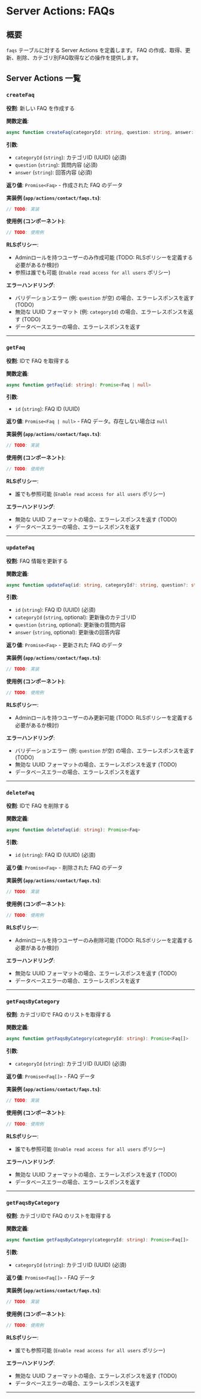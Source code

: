 # Server Actions: FAQs

## 概要

`faqs` テーブルに対する Server Actions を定義します。
FAQ の作成、取得、更新、削除、カテゴリ別FAQ取得などの操作を提供します。

## Server Actions 一覧

### `createFaq`

**役割**: 新しい FAQ を作成する

**関数定義**:

```typescript
async function createFaq(categoryId: string, question: string, answer: string): Promise<Faq>
```

**引数**:

*   `categoryId` (`string`): カテゴリID (UUID) (必須)
*   `question` (`string`): 質問内容 (必須)
*   `answer` (`string`): 回答内容 (必須)

**返り値**: `Promise<Faq>` - 作成された FAQ のデータ

**実装例 (`app/actions/contact/faqs.ts`)**:

```typescript
// TODO: 実装
```

**使用例 (コンポーネント)**:

```typescript jsx
// TODO: 使用例
```

**RLSポリシー**:

*   Adminロールを持つユーザーのみ作成可能 (TODO: RLSポリシーを定義する必要があるか検討)
*   参照は誰でも可能 (`Enable read access for all users` ポリシー)

**エラーハンドリング**:

*   バリデーションエラー (例: `question` が空) の場合、エラーレスポンスを返す (TODO)
*   無効な UUID フォーマット (例: `categoryId`) の場合、エラーレスポンスを返す (TODO)
*   データベースエラーの場合、エラーレスポンスを返す

---

### `getFaq`

**役割**: IDで FAQ を取得する

**関数定義**:

```typescript
async function getFaq(id: string): Promise<Faq | null>
```

**引数**:

*   `id` (`string`): FAQ ID (UUID)

**返り値**: `Promise<Faq | null>` - FAQ データ。存在しない場合は `null`

**実装例 (`app/actions/contact/faqs.ts`)**:

```typescript
// TODO: 実装
```

**使用例 (コンポーネント)**:

```typescript jsx
// TODO: 使用例
```

**RLSポリシー**:

*   誰でも参照可能 (`Enable read access for all users` ポリシー)

**エラーハンドリング**:

*   無効な UUID フォーマットの場合、エラーレスポンスを返す (TODO)
*   データベースエラーの場合、エラーレスポンスを返す

---

### `updateFaq`

**役割**: FAQ 情報を更新する

**関数定義**:

```typescript
async function updateFaq(id: string, categoryId?: string, question?: string, answer?: string): Promise<Faq>
```

**引数**:

*   `id` (`string`): FAQ ID (UUID) (必須)
*   `categoryId` (`string`, optional): 更新後のカテゴリID
*   `question` (`string`, optional): 更新後の質問内容
*   `answer` (`string`, optional): 更新後の回答内容

**返り値**: `Promise<Faq>` - 更新された FAQ のデータ

**実装例 (`app/actions/contact/faqs.ts`)**:

```typescript
// TODO: 実装
```

**使用例 (コンポーネント)**:

```typescript jsx
// TODO: 使用例
```

**RLSポリシー**:

*   Adminロールを持つユーザーのみ更新可能 (TODO: RLSポリシーを定義する必要があるか検討)

**エラーハンドリング**:

*   バリデーションエラー (例: `question` が空) の場合、エラーレスポンスを返す (TODO)
*   無効な UUID フォーマットの場合、エラーレスポンスを返す (TODO)
*   データベースエラーの場合、エラーレスポンスを返す

---

### `deleteFaq`

**役割**: IDで FAQ を削除する

**関数定義**:

```typescript
async function deleteFaq(id: string): Promise<Faq>
```

**引数**:

*   `id` (`string`): FAQ ID (UUID) (必須)

**返り値**: `Promise<Faq>` - 削除された FAQ のデータ

**実装例 (`app/actions/contact/faqs.ts`)**:

```typescript
// TODO: 実装
```

**使用例 (コンポーネント)**:

```typescript jsx
// TODO: 使用例
```

**RLSポリシー**:

*   Adminロールを持つユーザーのみ削除可能 (TODO: RLSポリシーを定義する必要があるか検討)

**エラーハンドリング**:

*   無効な UUID フォーマットの場合、エラーレスポンスを返す (TODO)
*   データベースエラーの場合、エラーレスポンスを返す

---

### `getFaqsByCategory`

**役割**: カテゴリIDで FAQ のリストを取得する

**関数定義**:

```typescript
async function getFaqsByCategory(categoryId: string): Promise<Faq[]>
```

**引数**:

*   `categoryId` (`string`): カテゴリID (UUID) (必須)

**返り値**: `Promise<Faq[]>` - FAQ データ

**実装例 (`app/actions/contact/faqs.ts`)**:

```typescript
// TODO: 実装
```

**使用例 (コンポーネント)**:

```typescript jsx
// TODO: 使用例
```

**RLSポリシー**:

*   誰でも参照可能 (`Enable read access for all users` ポリシー)

**エラーハンドリング**:

*   無効な UUID フォーマットの場合、エラーレスポンスを返す (TODO)
*   データベースエラーの場合、エラーレスポンスを返す

---


### `getFaqsByCategory`

**役割**: カテゴリIDで FAQ のリストを取得する

**関数定義**:

```typescript
async function getFaqsByCategory(categoryId: string): Promise<Faq[]>
```

**引数**:

*   `categoryId` (`string`): カテゴリID (UUID) (必須)

**返り値**: `Promise<Faq[]>` - FAQ データ

**実装例 (`app/actions/contact/faqs.ts`)**:

```typescript
// TODO: 実装
```

**使用例 (コンポーネント)**:

```typescript jsx
// TODO: 使用例
```

**RLSポリシー**:

*   誰でも参照可能 (`Enable read access for all users` ポリシー)

**エラーハンドリング**:

*   無効な UUID フォーマットの場合、エラーレスポンスを返す (TODO)
*   データベースエラーの場合、エラーレスポンスを返す

---
    